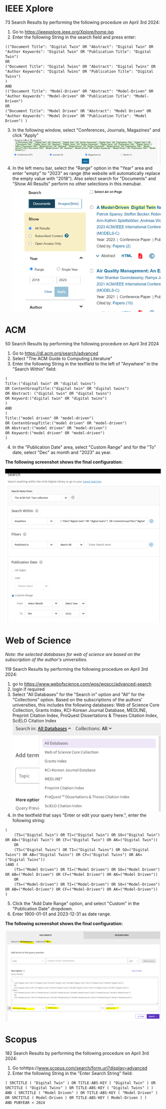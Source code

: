 



# IEEE Xplore

73 Search Results by performing the following procedure on April 3rd 2024:

1. Go to https://ieeexplore.ieee.org/Xplore/home.jsp
2. Enter the following String in the search field and press enter:
```
(("Document Title": "Digital Twin" OR "Abstract": "Digital Twin" OR "Author Keywords": "Digital Twin" OR "Publication Title": "Digital Twin") 
OR
("Document Title": "Digital Twins" OR "Abstract": "Digital Twins" OR "Author Keywords": "Digital Twins" OR "Publication Title": "Digital Twins") 
)
AND
(("Document Title": "Model-Driven" OR "Abstract": "Model-Driven" OR "Author Keywords": "Model-Driven" OR "Publication Title": "Model-Driven") 
OR
("Document Title": "Model Driven" OR "Abstract": "Model Driven" OR "Author Keywords": "Model Driven" OR "Publication Title": "Model Driven") )
```
3. In the following window, select "Conferences, Journals, Magazines" and click "Apply"
![Screenshot of the publication type selection in IEEE Xplore](./pics/search_ieee_types.PNG)
4. In the left menu bar, select the "Range" option in the "Year" area and enter "empty" to "2023" as range (the website will automatically replace the empty value with "2018"). Also select search for "Documents" and "Show All Results" perform no other selections in this menubar.
![Screenshot of the year selection in IEEE Xplore](./pics/search_ieee_config.PNG)

# ACM
50 Search Results by performing the following procedure on April 3rd 2024

1. Go to https://dl.acm.org/search/advanced
2. Select "The ACM Guide to Computing Literature"
3. Enter the following String in the textfield to the left of "Anywhere" in the "Search Within" field:
```
(
Title:("digital twin" OR "digital twins") 
OR ContentGroupTitle:("digital twin" OR "digital twins") 
OR Abstract: ("digital twin" OR "digital twins")
OR Keyword:("digital twin" OR "digital twins")
)
AND
(
Title:("model driven" OR "model-driven") 
OR ContentGroupTitle:("model driven" OR "model-driven") 
OR Abstract:("model driven" OR "model-driven") 
OR Keyword:("model driven" OR "model-driven")
)
```
4. In the "Publication Date" area, select "Custom Range" and for the "To" date, select "Dec" as month and "2023" as year.

**The following screenshot shows the final configuration:**

![Screenshot of ACM search configuration](./pics/search_acm.PNG)

# Web of Science
*Note: the selected databases for web of science are based on the subscription of the author's universities.*

119 Search Results by performing the following procedure on April 3rd 2024: 
1. go to https://www.webofscience.com/wos/woscc/advanced-search
2. login if required
3. Select "All Databases" for the "Search in" option and "All" for the "Collections" option. Based on the subscriptions of the authors' universities, this includes the following databases: Web of Science Core Collection, Grants Index, KCI-Korean Journal Database, MEDLINE, Preprint Citation Index, ProQuest Dissertations & Theses Citation Index, SciELO Citation Index
![Screenshot of available Web of Science databases](./pics/search_wos_dbs.PNG)
4. In the textfield that says "Enter or edit your query here.", enter the following string:
```
(
    (TS=("Digital Twin") OR TI=("Digital Twin") OR SO=("Digital Twin") OR AB=("Digital Twin") OR CF=("Digital Twin") OR AK=("Digital Twin"))
    OR
    (TS=("Digital Twins") OR TI=("Digital Twins") OR SO=("Digital Twins") OR AB=("Digital Twins") OR CF=("Digital Twins") OR AK=("Digital Twins"))
)AND (
    (TS=("Model Driven") OR TI=("Model Driven") OR SO=("Model Driven") OR AB=("Model Driven") OR CF=("Model Driven") OR AK=("Model Driven"))
    OR
    (TS=("Model-Driven") OR TI=("Model-Driven") OR SO=("Model-Driven") OR AB=("Model-Driven") OR CF=("Model-Driven") OR AK=("Model-Driven"))
)
```
5. Click the "Add Date Range" option, and select "Custom" in the "Publication Date" dropdown.
6. Enter 1900-01-01 and 2023-12-31 as date range.

**The following screenshot shows the final configuration:**

![Screenshot of Web of Science search configuration](./pics/search_wos.PNG)

# Scopus
182 Search Results by performing the following procedure on April 3rd 2024: 
1. Go tohttps://www.scopus.com/search/form.uri?display=advanced
2. Enter the following String in the "Enter Search String" field:
```
( SRCTITLE ( "Digital Twin" ) OR TITLE-ABS-KEY ( "Digital Twin" ) OR SRCTITLE ( "Digital Twins" ) OR TITLE-ABS-KEY ( "Digital Twins" ) ) 
AND ( SRCTITLE ( "Model Driven" ) OR TITLE-ABS-KEY ( "Model Driven" ) OR SRCTITLE ( Model-Driven ) OR TITLE-ABS-KEY ( Model-Driven ) ) 
AND PUBYEAR < 2024
```

